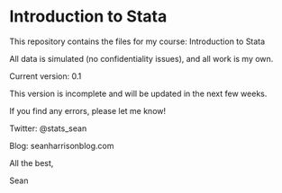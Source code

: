 # Introduction to Stata
This repository contains the files for my course: Introduction to Stata



All data is simulated (no confidentiality issues), and all work is my own. 



Current version: 0.1

This version is incomplete and will be updated in the next few weeks.

If you find any errors, please let me know!


Twitter: @stats_sean

Blog: seanharrisonblog.com


All the best,

Sean
